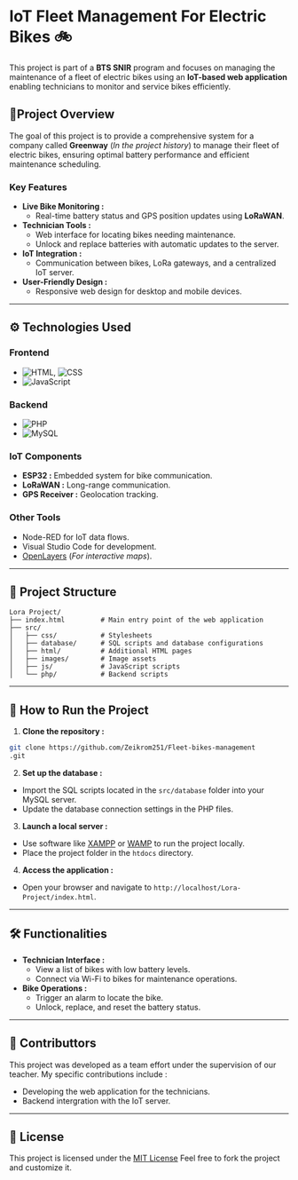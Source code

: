 # IoT Fleet Management For Electric Bikes 🚲

This project is part of a **BTS SNIR** program and focuses on managing the maintenance of a fleet of electric bikes using an **IoT-based web application** enabling technicians to monitor and service bikes efficiently.

## 🌟Project Overview
The goal of this project is to provide a comprehensive system for a company called **Greenway** (*In the project history*) to manage their fleet of electric bikes, ensuring optimal battery performance and efficient maintenance scheduling.

### Key Features
- **Live Bike Monitoring :**
  - Real-time battery status and GPS position updates using **LoRaWAN**.
- **Technician Tools :**
  - Web interface for locating bikes needing maintenance.
  - Unlock and replace batteries with automatic updates to the server.
- **IoT Integration :**
  - Communication between bikes, LoRa gateways, and a centralized IoT server.
- **User-Friendly Design :**
  - Responsive web design for desktop and mobile devices.

---

## ⚙ Technologies Used

### Frontend
- ![HTML](https://img.shields.io/badge/-HTML5-E34F26?logo=html5&logoColor=white&style=flat-square), ![CSS](https://img.shields.io/badge/-CSS3-1572B6?logo=css3&logoColor=white&style=flat-square)
- ![JavaScript](https://img.shields.io/badge/-JavaScript-F7DF1E?logo=javascript&logoColor=black&style=flat-square)

### Backend
- ![PHP](https://img.shields.io/badge/-PHP-777BB4?logo=php&logoColor=white&style=flat-square)
- ![MySQL](https://img.shields.io/badge/-MySQL-4479A1?logo=mysql&logoColor=white&style=flat-square)

### IoT Components
- **ESP32 :** Embedded system for bike communication.
- **LoRaWAN :** Long-range communication.
- **GPS Receiver :** Geolocation tracking.

### Other Tools
- Node-RED for IoT data flows.
- Visual Studio Code for development.
- [OpenLayers](https://openlayers.org/) (*For interactive maps*).

---

## 📂 Project Structure
```plaintext
Lora Project/
├── index.html         # Main entry point of the web application
├── src/
│   ├── css/           # Stylesheets
│   ├── database/      # SQL scripts and database configurations
│   ├── html/          # Additional HTML pages
│   ├── images/        # Image assets
│   ├── js/            # JavaScript scripts
│   └── php/           # Backend scripts

```

---

## 🚀 How to Run the Project
1. **Clone the repository :**
```bash
git clone https://github.com/Zeikrom251/Fleet-bikes-management
.git
```
2. **Set up the database :**
  - Import the SQL scripts located in the `src/database` folder into your MySQL server.
  - Update the database connection settings in the PHP files.
3. **Launch a local server :**
  - Use software like [XAMPP](https://www.apachefriends.org/fr/index.html) or [WAMP](https://wampserver.aviatechno.net/) to run the project locally.
  - Place the project folder in the `htdocs` directory.
4. **Access the application :**
  - Open your browser and navigate to `http://localhost/Lora-Project/index.html`.

---

## 🛠 Functionalities
- **Technician Interface :**
  - View a list of bikes with low battery levels.
  - Connect via Wi-Fi to bikes for maintenance operations.
- **Bike Operations :**
  - Trigger an alarm to locate the bike.
  - Unlock, replace, and reset the battery status.

---

## 🤝 Contributtors
This project was developed as a team effort under the supervision of our teacher. My specific contributions include :
- Developing the web application for the technicians.
- Backend intergration with the IoT server.

---

## 📄 License
This project is licensed under the [MIT License](https://fr.wikipedia.org/wiki/Licence_MIT)
Feel free to fork the project and customize it.
